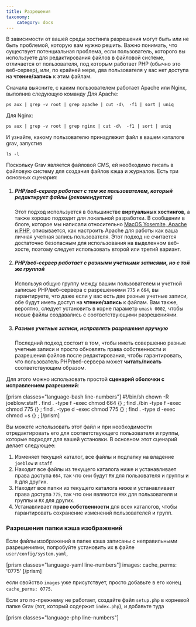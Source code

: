 ```yaml
---
title: Разрешения
taxonomy:
    category: docs
---
```


В зависимости от вашей среды хостинга разрешения могут быть или не быть проблемой, которую вам нужно решить. Важно понимать, что существует потенциальная проблема, если пользователь, которого вы используете для редактирования файлов в файловой системе, отличается от пользователя, под которым работает PHP (обычно это веб-сервер), или, по крайней мере, два пользователя у вас нет доступа на **чтение/запись** к этим файлам.

Сначала выясните, с каким пользователем работает Apache или Nginx, выполнив следующую команду
Для Apache:

    ps aux | grep -v root | grep apache | cut -d\  -f1 | sort | uniq

Для Nginx:

    ps aux | grep -v root | grep nginx | cut -d\  -f1 | sort | uniq

И узнайте, какому пользователю принадлежит файл в вашем каталоге grav, запустив

    ls -l


Поскольку Grav является файловой CMS, ей необходимо писать в файловую систему для создания файлов кэша и журналов. Есть три основных сценария:

1. ##### PHP/веб-сервер работает с тем же пользователем, который редактирует файлы (рекомендуется)
   Этот подход используется в большинстве **виртуальных хостингов**, а также хорошо подходит для локальной разработки. В сообщении в блоге, которое мы написали относительно [MacOS Yosemite, Apache и PHP](https://getgrav.org/blog/mac-os-x-apache-setup-multiple-php-versions), описывается, как настроить Apache для работы как ваша личная учетная запись пользователя. Этот подход не считается достаточно безопасным для использования на выделенном веб-хосте, поэтому следует использовать второй или третий вариант.

2. ##### PHP/веб-сервер работает с разными учетными записями, но с той же группой
   Используя общую группу между вашим пользователем и учетной записью PHP/веб-сервера с разрешениями `775` и `664`, вы гарантируете, что даже если у вас есть две разные учетные записи, обе будут иметь доступ на **чтение/запись** к файлам. Вам также, вероятно, следует установить в корне параметр `umask 0002`, чтобы новые файлы создавались с соответствующими разрешениями.

3. ##### Разные учетные записи, исправлять разрешения вручную
   Последний подход состоит в том, чтобы иметь совершенно разные учетные записи и просто обновлять права собственности и разрешения файлов после редактирования, чтобы гарантировать, что пользователь PHP/веб-сервера может **читать/писать** соответствующим образом.

Для этого можно использовать простой **сценарий оболочки с исправлением разрешений**:

[prism classes="language-bash line-numbers"]
#!/bin/sh
chown -R joeblow:staff .
find . -type f -exec chmod 664 {} \;
find ./bin -type f -exec chmod 775 {} \;
find . -type d -exec chmod 775 {} \;
find . -type d -exec chmod +s {} \;
[/prism]

Вы можете использовать этот файл и при необходимости отредактировать его для соответствующего пользователя и группы, которые подходят для вашей установки. В основном этот сценарий делает следующее:

1. Изменяет текущий каталог, все файлы и подпапку на владение `joeblow` и `staff`
2. Находит все файлы из текущего каталога ниже и устанавливает права доступа `664`, так что они будут `RW` для пользователя и группы и `R` для других.
3. Находит все папки из текущего каталога ниже и устанавливает права доступа `775`, так что они являются `RWX` для пользователя и группы и `RX` для других.
4. Устанавливает **право собственности** для всех каталогов, чтобы гарантировать сохранение изменений пользователей и групп.

### Разрешения папки кэша изображений

Если файлы изображений в папке кэша записаны с неправильными разрешениями, попробуйте установить их в файле `user/config/system.yaml`,

[prism classes="language-yaml line-numbers"]
images:
  cache_perms: '0775'
[/prism]

если свойство `images` уже присутствует, просто добавьте в его конец `cache_perms: 0775`.

Если это по-прежнему не работает, создайте файл `setup.php` в корневой папке Grav (тот, который содержит `index.php`), и добавьте туда

[prism classes="language-php line-numbers"]
<?php
umask(0002);
[/prism]

Если у вас уже есть файл `setup.php`, просто добавьте эту строку в начало. Этот файл обычно используется для настройки нескольких сайтов, но, будучи вызванным при каждом вызове Grav, вы также можете использовать его для других целей.

### Совместный хостинг с сайтом WordPress

В общем, Grav можно установить в папку корневого уровня существующего сайта WordPress, и две CMS будут прекрасно сосуществовать. (Не забудьте установить Base Rewrite в htaccess папки Grav.) Если вы сталкиваетесь с ошибками разрешений с файлами кэша при доступе к администратору и/или просмотру страниц Grav, проверьте, установлен ли WP-Engine для этого сайта WordPress. Если это так, вам нужно будет связаться с их службой поддержки, чтобы создать исключение для папки Grav из их агрессивной службы распределенного кэша.

### Совет для SELinux

Если приведенные выше предложения по-прежнему не работают, запустите

`chcon -Rv system_u:object_r:httpd_sys_rw_content_t:s0 ./` в корневую папку Grav.

Ссылки:
- [https://unix.stackexchange.com/questions/337704/selinux-is-preventing-nginx-from-writing-via-php-fpm](https://unix.stackexchange.com/questions/337704/selinux-is-preventing-nginx-from-writing-via-php-fpm)
- [https://github.com/getgrav/grav/issues/912#issuecomment-227627196](https://github.com/getgrav/grav/issues/912#issuecomment-227627196)
- [http://stopdisablingselinux.com](http://stopdisablingselinux.com/)
- [http://stackoverflow.com/questions/28786047/failed-to-open-stream-on-file-put-contents-in-php-on-centos-7](http://stackoverflow.com/questions/28786047/failed-to-open-stream-on-file-put-contents-in-php-on-centos-7)
- [http://www.serverlab.ca/tutorials/linux/web-servers-linux/configuring-selinux-policies-for-apache-web-servers/](http://www.serverlab.ca/tutorials/linux/web-servers-linux/configuring-selinux-policies-for-apache-web-servers/)
